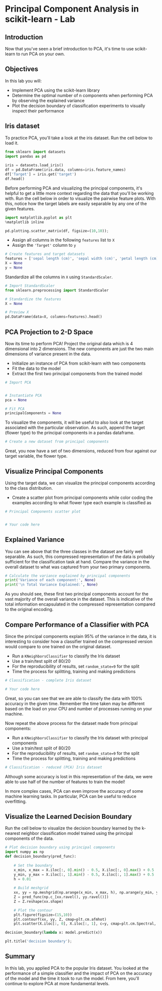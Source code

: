 # Principal Component Analysis in scikit-learn - Lab

## Introduction

Now that you've seen a brief introduction to PCA, it's time to use scikit-learn to run PCA on your own. 

## Objectives

In this lab you will: 

- Implement PCA using the scikit-learn library 
- Determine the optimal number of n components when performing PCA by observing the explained variance 
- Plot the decision boundary of classification experiments to visually inspect their performance 

## Iris dataset

To practice PCA, you'll take a look at the iris dataset. Run the cell below to load it. 


```python
from sklearn import datasets
import pandas as pd
 
iris = datasets.load_iris()
df = pd.DataFrame(iris.data, columns=iris.feature_names)
df['Target'] = iris.get('target')
df.head()
```

Before performing PCA and visualizing the principal components, it's helpful to get a little more context regarding the data that you'll be working with. Run the cell below in order to visualize the pairwise feature plots. With this, notice how the target labels are easily separable by any one of the given features.


```python
import matplotlib.pyplot as plt
%matplotlib inline

pd.plotting.scatter_matrix(df, figsize=(10,10));
```

- Assign all columns in the following `features` list to `X` 
- Assign the `'Target'` column to `y` 


```python
# Create features and target datasets
features = ['sepal length (cm)', 'sepal width (cm)', 'petal length (cm)', 'petal width (cm)']
X = None
y = None
```

Standardize all the columns in `X` using `StandardScaler`. 


```python
# Import StandardScaler
from sklearn.preprocessing import StandardScaler

# Standardize the features
X = None

# Preview X
pd.DataFrame(data=X, columns=features).head()
```

## PCA Projection to 2-D Space

Now its time to perform PCA! Project the original data which is 4 dimensional into 2 dimensions. The new components are just the two main dimensions of variance present in the data.

- Initialize an instance of PCA from scikit-learn with two components
- Fit the data to the model
- Extract the first two principal components from the trained model 


```python
# Import PCA


# Instantiate PCA
pca = None

# Fit PCA
principalComponents = None
```

To visualize the components, it will be useful to also look at the target associated with the particular observation. 
As such, append the target (flower type) to the principal components in a pandas dataframe.


```python
# Create a new dataset from principal components 

```

Great, you now have a set of two dimensions, reduced from four against our target variable, the flower type. 

## Visualize Principal Components 

Using the target data, we can visualize the principal components according to the class distribution. 
- Create a scatter plot from principal components while color coding the examples according to what flower type each example is classified as


```python
# Principal Components scatter plot


# Your code here 

```

## Explained Variance


You can see above that the three classes in the dataset are fairly well separable. As such, this compressed representation of the data is probably sufficient for the classification task at hand. Compare the variance in the overall dataset to what was captured from your two primary components.


```python
# Calculate the variance explained by principal components
print('Variance of each component:', None)
print('\n Total Variance Explained:', None)
```

As you should see, these first two principal components account for the vast majority of the overall variance in the dataset. This is indicative of the total information encapsulated in the compressed representation compared to the original encoding.

## Compare Performance of a Classifier with PCA

Since the principal components explain 95% of the variance in the data, it is interesting to consider how a classifier trained on the compressed version would compare to one trained on the original dataset.

- Run a `KNeighborsClassifier` to classify the Iris dataset 
- Use a train/test split of 80/20
- For the reproducibility of results, set `random_state=9` for the split
- Time the process for splitting, training and making predictions


```python
# Classification - complete Iris dataset

# Your code here 

```

Great, so you can see that we are able to classify the data with 100% accuracy in the given time. Remember the time taken may be different based on the load on your CPU and number of processes running on your machine. 

Now repeat the above process for the dataset made from principal components: 

- Run a `KNeighborsClassifier` to classify the Iris dataset with principal components
- Use a train/test split of 80/20
- For the reproducibility of results, set `random_state=9` for the split
- Time the process for splitting, training and making predictions


```python
# Classification - reduced (PCA) Iris dataset


```

Although some accuracy is lost in this representation of the data, we were able to use half of the number of features to train the model!

In more complex cases, PCA can even improve the accuracy of some machine learning tasks. In particular, PCA can be useful to reduce overfitting.

## Visualize the Learned Decision Boundary 

Run the cell below to visualize the decision boundary learned by the k-nearest neighbor classification model trained using the principal components of the data. 


```python
# Plot decision boundary using principal components 
import numpy as np 
def decision_boundary(pred_func):
    
    # Set the boundary
    x_min, x_max = X.iloc[:, 0].min() - 0.5, X.iloc[:, 0].max() + 0.5
    y_min, y_max = X.iloc[:, 1].min() - 0.5, X.iloc[:, 1].max() + 0.5
    h = 0.01
    
    # Build meshgrid
    xx, yy = np.meshgrid(np.arange(x_min, x_max, h), np.arange(y_min, y_max, h))
    Z = pred_func(np.c_[xx.ravel(), yy.ravel()])
    Z = Z.reshape(xx.shape)

    # Plot the contour
    plt.figure(figsize=(15,10))
    plt.contourf(xx, yy, Z, cmap=plt.cm.afmhot)
    plt.scatter(X.iloc[:, 0], X.iloc[:, 1], c=y, cmap=plt.cm.Spectral, marker='x')

decision_boundary(lambda x: model.predict(x))

plt.title('decision boundary');
```

## Summary 

In this lab, you applied PCA to the popular Iris dataset. You looked at the performance of a simple classifier and the impact of PCA on the accuracy of the model and the time it took to run the model. From here, you'll continue to explore PCA at more fundamental levels.
